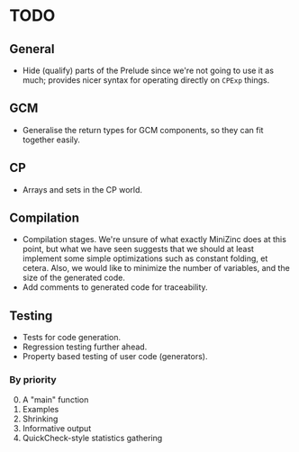 # TODO

## General
* Hide (qualify) parts of the Prelude since we're not going to use it as much;
  provides nicer syntax for operating directly on `CPExp` things.

## GCM
* Generalise the return types for GCM components, so they can fit together 
  easily.

## CP
* Arrays and sets in the CP world.

## Compilation
* Compilation stages. We're unsure of what exactly MiniZinc does at this point,
  but what we have seen suggests that we should at least implement some simple
  optimizations such as constant folding, et cetera. Also, we would like to
  minimize the number of variables, and the size of the generated code.
* Add comments to generated code for traceability.

## Testing
* Tests for code generation.
* Regression testing further ahead.
* Property based testing of user code (generators).

### By priority
0. A "main" function
0. Examples
1. Shrinking
2. Informative output
3. QuickCheck-style statistics gathering
